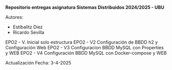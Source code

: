 **Repositorio entregas asignatura Sistemas Distribuidos 2024/2025 - UBU**

Autores:
- Estíbalitz Diez
- Ricardo Sevilla

EPO2 - V. Inicial solo estructura
EPO2 - V2 Configuración de BBDD h2 y Configuración Web
EPO2 - V3 Configuracion BBDD MySQL con Properties y WEB
EPO2 - V4 Configuración BBDD MySQL con Docker-compose y WEB

Actualización Fecha: 3-4-2025
  
